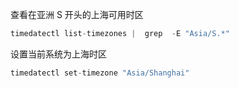 查看在亚洲 S 开头的上海可用时区

```java
timedatectl list-timezones |  grep  -E "Asia/S.*"
```

设置当前系统为上海时区

```java
timedatectl set-timezone "Asia/Shanghai"
```